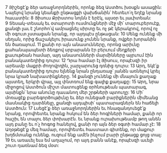 7 Յիշեցէ՛ք ձեր առաջնորդներին, որոնք ձեզ Աստծու խօսքն ասացին: Նայելով նրանց կեանքի ընթացքի վախճանին՝ հետեւո՛ղ եղէք նրանց հաւատին: 8 Յիսուս Քրիստոս նոյնն է երէկ, այսօր եւ յաւիտեան: 9 Տեսակ-տեսակ եւ օտարոտի ուսմունքների մէջ մի՛ տարուբերուէք, քանզի լաւ է շնորհո՛վ ամրացնել սիրտը եւ ոչ թէ կերակրով, որով ոչ մի օգուտ չստացան նրանք, որ այդպէս ընթացան: 10 Մենք ունենք մի սեղան, որից ճաշակելու իրաւունք չունեն նրանք, ովքեր խորանին են ծառայում. 11 քանի որ այն անասունները, որոնց արիւնը քահանայապետի ձեռքով սրբարանն էր բերւում մեղքերի քաւութեան համար, այդ անասունների մարմինները այրւում էին բանակատեղիից դուրս: 12 Դրա համար էլ Յիսուս, որպէսզի իր արեամբ մաքրի ժողովրդին, չարչարուեց դռնից դուրս: 13 Արդ, եկէ՛ք բանակատեղիից դուրս ելնենք նրան ընդառաջ՝ յանձն առնելով կրել նրա կրած նախատինքները. 14 քանզի չունենք մի մնայուն քաղաք այստեղ, երկրի վրայ, այլ փնտռում ենք գալիք քաղաքը: 15 Արդ, նրա միջոցով Աստծուն միշտ մատուցենք օրհնութեան պատարագ, այսինքն՝ նրա անունը դաւանող մեր շրթների պտուղը: 16 Մի՛ մոռացէք բարեգործութիւնը եւ ձեր ունեցած բարիքներին միմեանց մասնակից դարձնելը, քանզի այդպիսի՛ պատարագներն են հաճելի Աստծուն:
17 Լսեցէ՛ք ձեր առաջնորդներին եւ հնազանդուեցէ՛ք նրանց, որովհետեւ նրանք հսկում են ձեր հոգիների համար, քանի որ հաշիւ են տալու ձեր փոխարէն. եւ նրանք ուրախութեամբ թող անեն այդ բանը եւ ո՛չ հոգոց հանելով, քանի որ այն ձեր օգտի համար չէ:
18 Աղօթեցէ՛ք մեզ համար, որովհետեւ հաստատ գիտենք, որ մաքուր խղճմտանք ունենք. ուզում ենք ամէն ինչում բարի ընթացք ցոյց տալ: 19 Եւ առաւել եւս եմ աղաչում, որ այդ բանն անէք, որպէսզի աւելի շուտ դառնամ ձեզ մօտ:

